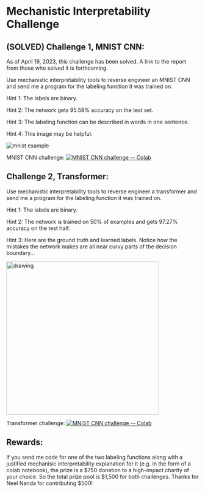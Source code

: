 # Mechanistic Interpretability Challenge

## (SOLVED) Challenge 1, MNIST CNN:

As of April 19, 2023, this challenge has been solved. A link to the report from those who solved it is forthcoming. 

Use mechanistic interpretability tools to reverse engineer an MNIST CNN and send me a program for the labeling function it was trained on. 

Hint 1: The labels are binary.

Hint 2: The network gets 95.58% accuracy on the test set. 

Hint 3: The labeling function can be described in words in one sentence.

Hint 4: This image may be helpful. 

![mnist example](figs/mnist_example.png)

MNIST CNN challenge:  [![MNIST CNN challenge -- Colab](https://colab.research.google.com/assets/colab-badge.svg)](https://colab.research.google.com/drive/15ByJYkksF9Bxb0rVkaoIZbUEWtbBDDqN?usp=sharing)

## Challenge 2, Transformer:

Use mechanistic interpretability tools to reverse engineer a transformer and send me a program for the labeling function it was trained on. 

Hint 1: The labels are binary.

Hint 2: The network is trained on 50% of examples and gets 97.27% accuracy on the test half. 

Hint 3: Here are the ground truth and learned labels. Notice how the mistakes the network makes are all near curvy parts of the decision boundary...

<img src="figs/transformer_labeling_function.png" alt="drawing" width="400"/>

Transformer challenge:  [![MNIST CNN challenge -- Colab](https://colab.research.google.com/assets/colab-badge.svg)](https://colab.research.google.com/drive/19gn2tavBGDqOYHLatjSROhABBD5O_JyZ?usp=sharing)

## Rewards:

If you send me code for one of the two labeling functions along with a justified mechanisic interpretability explanation for it (e.g. in the form of a colab notebook), the prize is a $750 donation to a high-impact charity of your choice. So the total prize pool is $1,500 for both challenges. Thanks for Neel Nanda for contributing $500!
